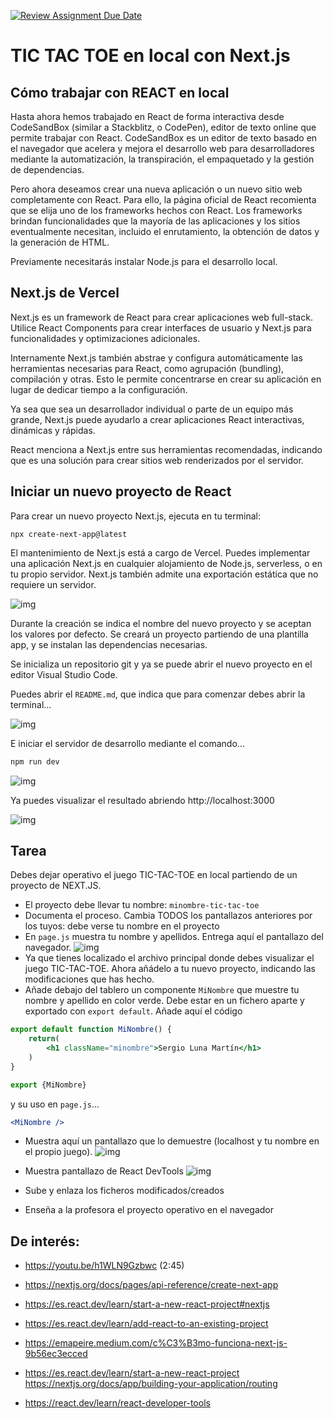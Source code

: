 [![Review Assignment Due Date](https://classroom.github.com/assets/deadline-readme-button-24ddc0f5d75046c5622901739e7c5dd533143b0c8e959d652212380cedb1ea36.svg)](https://classroom.github.com/a/NJk24H-V)
# TIC TAC TOE en local con Next.js


## Cómo trabajar con REACT en local 

Hasta ahora hemos trabajado en React de forma interactiva desde CodeSandBox (similar a Stackblitz, o CodePen), editor de texto online que permite trabajar con React. CodeSandBox es un editor de texto basado en el navegador que acelera y mejora el desarrollo web para desarrolladores mediante la automatización, la transpiración, el empaquetado y la gestión de dependencias. 


Pero ahora deseamos crear una nueva aplicación o un nuevo sitio web completamente con React. Para ello, la página oficial de React recomienta que se elija uno de los frameworks hechos con React. Los frameworks brindan funcionalidades que la mayoría de las aplicaciones y los sitios eventualmente necesitan, incluido el enrutamiento, la obtención de datos y la generación de HTML.

Previamente necesitarás instalar Node.js para el desarrollo local. 

## Next.js de Vercel
Next.js es un framework de React para crear aplicaciones web full-stack. Utilice React Components para crear interfaces de usuario y Next.js para funcionalidades y optimizaciones adicionales.

Internamente Next.js también abstrae y configura automáticamente las herramientas necesarias para React, como agrupación (bundling), compilación y otras. Esto le permite concentrarse en crear su aplicación en lugar de dedicar tiempo a la configuración.

Ya sea que sea un desarrollador individual o parte de un equipo más grande, Next.js puede ayudarlo a crear aplicaciones React interactivas, dinámicas y rápidas.

React menciona a Next.js entre sus herramientas recomendadas, indicando que es una solución para crear sitios web renderizados por el servidor.

## Iniciar un nuevo proyecto de React


Para crear un nuevo proyecto Next.js, ejecuta en tu terminal:

```shell
npx create-next-app@latest
```

El mantenimiento de Next.js está a cargo de Vercel. Puedes implementar una aplicación Next.js en cualquier alojamiento de Node.js, serverless, o en tu propio servidor. Next.js también admite una exportación estática que no requiere un servidor.


![img](./img/npx-create-next-app-latest.png)

Durante la creación se indica el nombre del nuevo proyecto y se aceptan los valores por defecto. Se creará un proyecto partiendo de una plantilla app, y se instalan las dependencias necesarias.

Se inicializa un repositorio git y ya se puede abrir el nuevo proyecto en el editor Visual Studio Code.


Puedes abrir el `README.md`, que indica que para comenzar debes abrir la terminal...

![img](./img/visual-terminal.png)


E iniciar el servidor de desarrollo mediante el comando...

```bash
npm run dev
```
![img](./img/npm-run-dev.png)


Ya puedes visualizar el resultado abriendo http://localhost:3000


![img](./img/localhost-3000.png)


## Tarea

Debes dejar operativo el juego TIC-TAC-TOE en local partiendo de un proyecto de NEXT.JS.
- El proyecto debe llevar tu nombre: `minombre-tic-tac-toe`
- Documenta el proceso. Cambia TODOS los pantallazos anteriores por los tuyos: debe verse tu nombre en el proyecto
- En `page.js` muestra tu nombre y apellidos. Entrega aquí el pantallazo del navegador.
![img](./img/localhost-3000-nombre-apell.png)
- Ya que tienes localizado el archivo principal donde debes visualizar el juego TIC-TAC-TOE. Ahora añádelo a tu nuevo proyecto, indicando las modificaciones que has hecho.
- Añade debajo del tablero un componente `MiNombre` que muestre tu nombre y apellido en color verde. Debe estar en un fichero aparte y exportado con `export default`. Añade aquí el código
```jsx
export default function MiNombre() {
    return(
        <h1 className="minombre">Sergio Luna Martín</h1>
    )
}

export {MiNombre}
```
y su uso en `page.js`...
```jsx
<MiNombre />
```
- Muestra aquí un pantallazo que lo demuestre (localhost y tu nombre en el propio juego).
![img](./img/localhost-3000-sergioluna.png)

- Muestra pantallazo de React DevTools 
![img](./img/react-devtools.png)

- Sube y enlaza los ficheros modificados/creados

  
- Enseña a la profesora el proyecto operativo en el navegador

## De interés: 

- https://youtu.be/h1WLN9Gzbwc (2:45)
- https://nextjs.org/docs/pages/api-reference/create-next-app 
  
- https://es.react.dev/learn/start-a-new-react-project#nextjs

- https://es.react.dev/learn/add-react-to-an-existing-project 

- https://emapeire.medium.com/c%C3%B3mo-funciona-next-js-9b56ec3ecced

- https://es.react.dev/learn/start-a-new-react-project https://nextjs.org/docs/app/building-your-application/routing
- https://react.dev/learn/react-developer-tools
